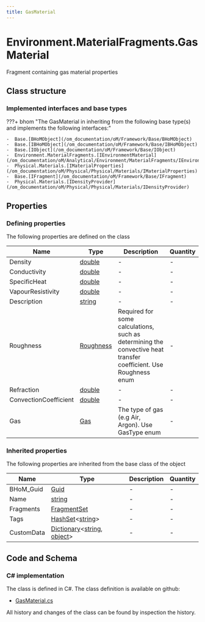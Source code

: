 ```yaml
---
title: GasMaterial
---
```


# Environment.MaterialFragments.GasMaterial

Fragment containing gas material properties

## Class structure

### Implemented interfaces and base types

???+ bhom "The GasMaterial in inheriting from the following base type(s) and implements the following interfaces:"

    -  Base.[BHoMObject](/om_documentation/oM/Framework/Base/BHoMObject)
    -  Base.[IBHoMObject](/om_documentation/oM/Framework/Base/IBHoMObject)
    -  Base.[IObject](/om_documentation/oM/Framework/Base/IObject)
    -  Environment.MaterialFragments.[IEnvironmentMaterial](/om_documentation/oM/Analytical/Environment/MaterialFragments/IEnvironmentMaterial)
    -  Physical.Materials.[IMaterialProperties](/om_documentation/oM/Physical/Physical/Materials/IMaterialProperties)
    -  Base.[IFragment](/om_documentation/oM/Framework/Base/IFragment)
    -  Physical.Materials.[IDensityProvider](/om_documentation/oM/Physical/Physical/Materials/IDensityProvider)


## Properties



### Defining properties

The following properties are defined on the class

| Name             | Type             | Description      | Quantity         |
|------------------|------------------|------------------|------------------|
| Density | [double](https://learn.microsoft.com/en-us/dotnet/api/System.Double?view=netstandard-2.0) | - | - |
| Conductivity | [double](https://learn.microsoft.com/en-us/dotnet/api/System.Double?view=netstandard-2.0) | - | - |
| SpecificHeat | [double](https://learn.microsoft.com/en-us/dotnet/api/System.Double?view=netstandard-2.0) | - | - |
| VapourResistivity | [double](https://learn.microsoft.com/en-us/dotnet/api/System.Double?view=netstandard-2.0) | - | - |
| Description | [string](https://learn.microsoft.com/en-us/dotnet/api/System.String?view=netstandard-2.0) | - | - |
| Roughness | [Roughness](/om_documentation/oM/Analytical/Environment/MaterialFragments/Roughness) | Required for some calculations, such as determining the convective heat transfer coefficient. Use Roughness enum | - |
| Refraction | [double](https://learn.microsoft.com/en-us/dotnet/api/System.Double?view=netstandard-2.0) | - | - |
| ConvectionCoefficient | [double](https://learn.microsoft.com/en-us/dotnet/api/System.Double?view=netstandard-2.0) | - | - |
| Gas | [Gas](/om_documentation/oM/Analytical/Environment/MaterialFragments/Gas) | The type of gas (e.g Air, Argon). Use GasType enum | - |


### Inherited properties
The following properties are inherited from the base class of the object

| Name             | Type             | Description      | Quantity         |
|------------------|------------------|------------------|------------------|
| BHoM_Guid | [Guid](https://learn.microsoft.com/en-us/dotnet/api/System.Guid?view=netstandard-2.0) | - | - |
| Name | [string](https://learn.microsoft.com/en-us/dotnet/api/System.String?view=netstandard-2.0) | - | - |
| Fragments | [FragmentSet](/om_documentation/oM/Framework/Base/FragmentSet) | - | - |
| Tags | [HashSet](https://learn.microsoft.com/en-us/dotnet/api/System.Collections.Generic.HashSet-1?view=netstandard-2.0)&lt;[string](https://learn.microsoft.com/en-us/dotnet/api/System.String?view=netstandard-2.0)&gt; | - | - |
| CustomData | [Dictionary](https://learn.microsoft.com/en-us/dotnet/api/System.Collections.Generic.Dictionary-2?view=netstandard-2.0)&lt;[string](https://learn.microsoft.com/en-us/dotnet/api/System.String?view=netstandard-2.0), [object](https://learn.microsoft.com/en-us/dotnet/api/System.Object?view=netstandard-2.0)&gt; | - | - |


## Code and Schema

### C# implementation

The class is defined in C#. The class definition is available on github:

- [GasMaterial.cs](https://github.com/BHoM/BHoM/blob/develop/Environment_oM/MaterialFragments\GasMaterial.cs)

All history and changes of the class can be found by inspection the history.
